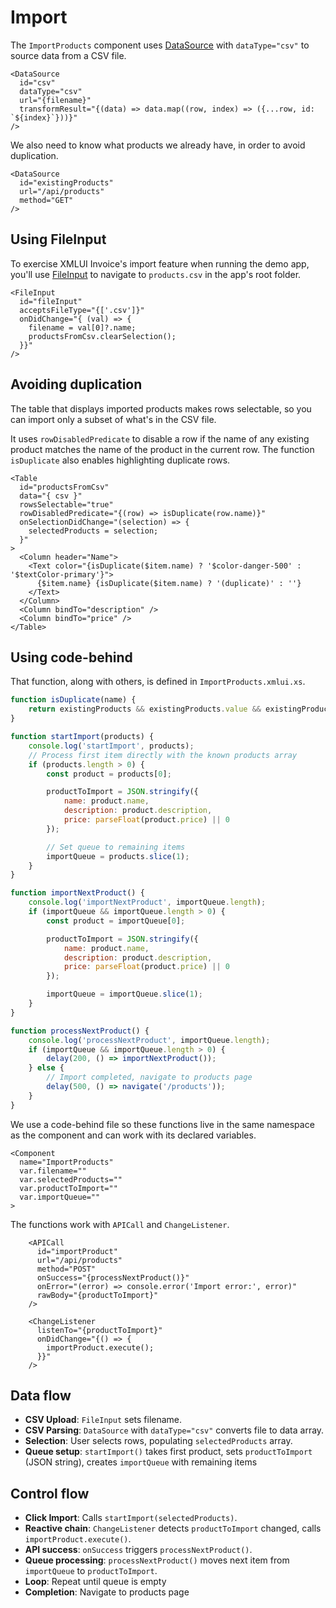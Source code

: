 # Import

The `ImportProducts` component uses [DataSource](/components/DataSource) with `dataType="csv"` to source data from a CSV file.


```xmlui /dataType="csv/
<DataSource
  id="csv"
  dataType="csv"
  url="{filename}"
  transformResult="{(data) => data.map((row, index) => ({...row, id: `${index}`}))}"
/>
```

We also need to know what products we already have, in order to avoid duplication.

```xmlui
<DataSource
  id="existingProducts"
  url="/api/products"
  method="GET"
/>
```

## Using FileInput

To exercise XMLUI Invoice's import feature when running the demo app, you'll use [FileInput](/components/FileInput) to navigate to `products.csv` in the app's root folder.

```xmlui
<FileInput
  id="fileInput"
  acceptsFileType="{['.csv']}"
  onDidChange="{ (val) => {
    filename = val[0]?.name;
    productsFromCsv.clearSelection();
  }}"
/>
```

## Avoiding duplication

The table that displays imported products makes rows selectable, so you can import only a subset of what's in the CSV file.

It uses `rowDisabledPredicate` to disable a row if the name of any existing product matches the name of the product in the current row. The function `isDuplicate` also enables highlighting duplicate rows.


```xmlui /isDuplicate/
<Table
  id="productsFromCsv"
  data="{ csv }"
  rowsSelectable="true"
  rowDisabledPredicate="{(row) => isDuplicate(row.name)}"
  onSelectionDidChange="(selection) => {
    selectedProducts = selection;
  }"
>
  <Column header="Name">
    <Text color="{isDuplicate($item.name) ? '$color-danger-500' : '$textColor-primary'}">
      {$item.name} {isDuplicate($item.name) ? '(duplicate)' : ''}
    </Text>
  </Column>
  <Column bindTo="description" />
  <Column bindTo="price" />
</Table>
```

## Using code-behind

That function, along with others, is defined in `ImportProducts.xmlui.xs`.

```js /isDuplicate(name)/ /startImport(products)/ /importNextProduct()/ /processNextProduct()/
function isDuplicate(name) {
    return existingProducts && existingProducts.value && existingProducts.value.some(p => p.name === name);
}

function startImport(products) {
    console.log('startImport', products);
    // Process first item directly with the known products array
    if (products.length > 0) {
        const product = products[0];

        productToImport = JSON.stringify({
            name: product.name,
            description: product.description,
            price: parseFloat(product.price) || 0
        });

        // Set queue to remaining items
        importQueue = products.slice(1);
    }
}

function importNextProduct() {
    console.log('importNextProduct', importQueue.length);
    if (importQueue && importQueue.length > 0) {
        const product = importQueue[0];

        productToImport = JSON.stringify({
            name: product.name,
            description: product.description,
            price: parseFloat(product.price) || 0
        });

        importQueue = importQueue.slice(1);
    }
}

function processNextProduct() {
    console.log('processNextProduct', importQueue.length);
    if (importQueue && importQueue.length > 0) {
        delay(200, () => importNextProduct());
    } else {
        // Import completed, navigate to products page
        delay(500, () => navigate('/products'));
    }
}
```

We use a code-behind file so these functions live in the same namespace as the component and can work with its declared variables.

```xmlui
<Component
  name="ImportProducts"
  var.filename=""
  var.selectedProducts=""
  var.productToImport=""
  var.importQueue=""
>
```

The functions work with `APICall` and `ChangeListener`.

```xmlui
    <APICall
      id="importProduct"
      url="/api/products"
      method="POST"
      onSuccess="{processNextProduct()}"
      onError="(error) => console.error('Import error:', error)"
      rawBody="{productToImport}"
    />

    <ChangeListener
      listenTo="{productToImport}"
      onDidChange="{() => {
        importProduct.execute();
      }}"
    />
```

## Data flow

- **CSV Upload**: `FileInput` sets filename.
- **CSV Parsing**: `DataSource` with `dataType="csv"` converts file to data array.
- **Selection**: User selects rows, populating `selectedProducts` array.
- **Queue setup**: `startImport()` takes first product, sets `productToImport` (JSON string), creates `importQueue` with remaining items

## Control flow

- **Click Import**: Calls `startImport(selectedProducts)`.
- **Reactive chain**: `ChangeListener` detects `productToImport` changed, calls `importProduct.execute()`.
- **API success**: `onSuccess` triggers `processNextProduct()`.
- **Queue processing**: `processNextProduct()` moves next item from `importQueue` to `productToImport`.
- **Loop**: Repeat until queue is empty
- **Completion**: Navigate to products page

